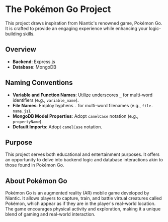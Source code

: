 # The Pokémon Go Project

This project draws inspiration from Niantic's renowned game, Pokémon Go. It is crafted to provide an engaging experience while enhancing your logic-building skills.

## Overview

- **Backend**: Express.js
- **Database**: MongoDB

## Naming Conventions

- **Variable and Function Names**: Utilize underscores `_` for multi-word identifiers (e.g., `variable_name`).
- **File Names**: Employ hyphens `-` for multi-word filenames (e.g., `file-name.js`).
- **MongoDB Model Properties**: Adopt `camelCase` notation (e.g., `propertyName`).
- **Default Imports**: Adopt `camelCase` notation.

## Purpose

This project serves both educational and entertainment purposes. It offers an opportunity to delve into backend logic and database interactions akin to those found in Pokémon Go.

## About Pokémon Go

Pokémon Go is an augmented reality (AR) mobile game developed by Niantic. It allows players to capture, train, and battle virtual creatures called Pokémon, which appear as if they are in the player's real-world location. The game encourages physical activity and exploration, making it a unique blend of gaming and real-world interaction.

<!-- ## Features

- **Real-Time Data Handling**: Learn how to manage real-time data using Express.js and MongoDB.
- **User Authentication**: Implement secure user authentication mechanisms.
- **Pokémon Data Management**: Handle data related to various Pokémon, including their attributes and statistics.
- **Interactive Gameplay**: Simulate gameplay mechanics such as capturing and training Pokémon.

## Getting Started

To get started with the project, follow these steps:

1. Clone the repository.
2. Install the necessary dependencies using `npm install`.
3. Set up your MongoDB database.
4. Run the server using `npm start`.

## Contribution Guidelines

We welcome contributions to enhance the project. Please adhere to the following guidelines:

- Fork the repository and create a new branch for your feature or bug fix.
- Ensure your code follows the established naming conventions and coding standards.
- Submit a pull request with a detailed description of your changes.

## License

This project is licensed under the MIT License. See the [LICENSE](LICENSE) file for more details.

Enjoy coding and have fun exploring the world of Pokémon Go! -->
